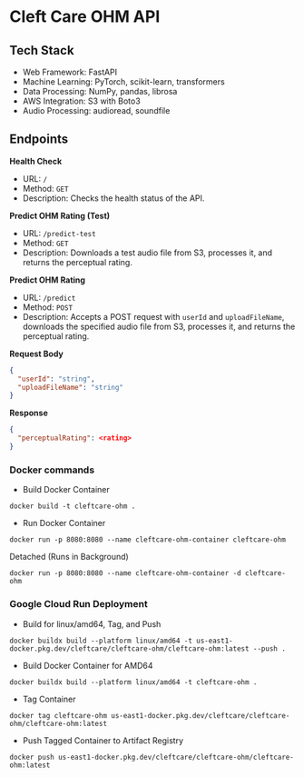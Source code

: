 # Cleft Care OHM API

## Tech Stack

- Web Framework: FastAPI
- Machine Learning: PyTorch, scikit-learn, transformers
- Data Processing: NumPy, pandas, librosa
- AWS Integration: S3 with Boto3
- Audio Processing: audioread, soundfile

## Endpoints

**Health Check**

- URL: `/`
- Method: `GET`
- Description: Checks the health status of the API.

**Predict OHM Rating (Test)**

- URL: `/predict-test`
- Method: `GET`
- Description: Downloads a test audio file from S3, processes it, and returns the perceptual rating.

**Predict OHM Rating**

- URL: `/predict`
- Method: `POST`
- Description: Accepts a POST request with `userId` and `uploadFileName`, downloads the specified audio file from S3, processes it, and returns the perceptual rating.

**Request Body**

```json
{
  "userId": "string",
  "uploadFileName": "string"
}
```

**Response**

```json
{
  "perceptualRating": <rating>
}
```

### Docker commands

- Build Docker Container

```shell
docker build -t cleftcare-ohm .
```

- Run Docker Container

```shell
docker run -p 8080:8080 --name cleftcare-ohm-container cleftcare-ohm
```

Detached (Runs in Background)

```shell
docker run -p 8080:8080 --name cleftcare-ohm-container -d cleftcare-ohm
```

### Google Cloud Run Deployment

- Build for linux/amd64, Tag, and Push

```shell
docker buildx build --platform linux/amd64 -t us-east1-docker.pkg.dev/cleftcare/cleftcare-ohm/cleftcare-ohm:latest --push .
```

- Build Docker Container for AMD64

```shell
docker buildx build --platform linux/amd64 -t cleftcare-ohm .
```

- Tag Container

```shell
docker tag cleftcare-ohm us-east1-docker.pkg.dev/cleftcare/cleftcare-ohm/cleftcare-ohm:latest
```

- Push Tagged Container to Artifact Registry

```shell
docker push us-east1-docker.pkg.dev/cleftcare/cleftcare-ohm/cleftcare-ohm:latest
```
